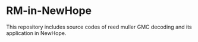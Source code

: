 # RM-in-NewHope
This repository includes source codes of reed muller GMC decoding and its application in NewHope.
